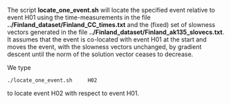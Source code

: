 
The script **locate_one_event.sh** will locate the specified event relative to event H01 using the time-measurements in the file **../Finland_dataset/Finland_CC_times.txt** and the (fixed) set of slowness vectors generated in the file **../Finland_dataset/Finland_ak135_slovecs.txt**.  
It assumes that the event is co-located with event H01 at the start and moves the event, with the slowness vectors unchanged, by gradient descent until the norm of the solution vector ceases to decrease.  

We type

```
./locate_one_event.sh     H02
```

to locate event H02 with respect to event H01.
